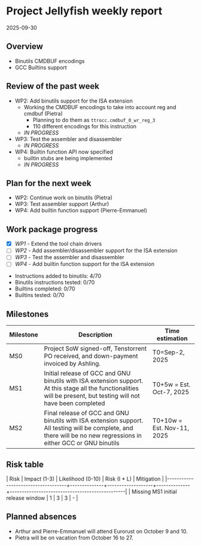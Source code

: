 # Project Jellyfish weekly report

2025-09-30

## Overview

- Binutils CMDBUF encodings
- GCC Builtins support

## Review of the past week

- WP2: Add binutils support for the ISA extension
  - Working the CMDBUF encodings to take into account reg and cmdbuf (Pietra)
    - Planning to do them as `ttrocc.cmdbuf_0_wr_reg_3`
    - 110 different encodings for this instruction
  - *IN PROGRESS*
- WP3: Test the assembler and disassembler
  - *IN PROGRESS*
- WP4: Builtin function API now specified
  - builtin stubs are being implemented
  - *IN PROGRESS*

## Plan for the next week

- WP2: Continue work on binutils (Pietra)
- WP3: Test assembler support (Arthur)
- WP4: Add builtin function support (Pierre-Emmanuel)

## Work package progress

- [x] *WP1* - Extend the tool chain drivers
- [ ] *WP2* - Add assembler/disassembler support for the ISA extension
- [ ] *WP3* - Test the assembler and disassembler
- [ ] *WP4* - Add builtin function support for the ISA extension

- Instructions added to binutils: 4/70
- Binutils instructions tested: 0/70
- Builtins completed: 0/70
- Builtins tested: 0/70

## Milestones

| Milestone | Description                                                                                                                                                         | Time estimation            |
|-----------|---------------------------------------------------------------------------------------------------------------------------------------------------------------------|----------------------------|
| MS0       | Project SoW signed-off, Tenstorrent PO received, and down-payment invoiced by Ashling.                                                                              | T0=Sep-2, 2025             |
| MS1       | Initial release of GCC and GNU binutils with ISA extension support. At this stage all the functionalities will be present, but testing will not have been completed | T0+5w = Est. Oct-7, 2025   |
| MS2       | Final release of GCC and GNU binutils with ISA extension support. All testing will be complete, and there will be no new regressions in either GCC or GNU binutils  | T0+10w = Est. Nov-11, 2025 |

## Risk table

| Risk                               | Impact (1-3) | Likelihood (0-10) | Risk (I * L) | Mitigation                                     |
|------------------------------------+--------------+-------------------+--------------+------------------------------------------------|
| Missing MS1 initial release window |            1 |                 3 |            3 | -                                              |

## Planned absences

- Arthur and Pierre-Emmanuel will attend Eurorust on October 9 and 10.
- Pietra will be on vacation from October 16 to 27.
